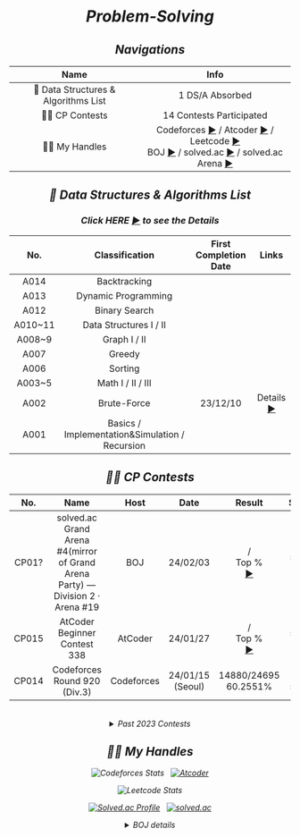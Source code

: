 <div align="center">
 
# <i>Problem-Solving</i>

 ## <i> Navigations

| Name | Info |
| :-----------: | :-----------: |
| 🧙 Data Structures & Algorithms List | 1 DS/A Absorbed |
| 🏃‍♂️ CP Contests | 14 Contests Participated |
| 👨‍💻 My Handles | Codeforces [▶️](https://codeforces.com/profile/sehyun_0x1D) / Atcoder [▶️](https://atcoder.jp/users/sehyun_0x1D) / Leetcode [▶️](https://leetcode.com/SehyunPark/) <br> BOJ [▶️](https://www.acmicpc.net/user/harry0558) / solved.ac [▶️](https://solved.ac/profile/harry0558) / solved.ac Arena [▶️](https://solved.ac/profile/harry0558/arena)|
 
<div align="center">

## 🧙 <i>Data Structures & Algorithms List</i>

### Click HERE [▶️](https://github.com/SehyunPark/PS/tree/main/DSA) to see the Details

</div>

<div align="center", class="algo">
 
| No. | Classification | First Completion Date | Links |
| :--------: | :-----------: | :-----------: | :-----------: |
| A014 | Backtracking | | |
| A013 | Dynamic Programming | | |
| A012 | Binary Search | | | Solved |
| A010~11 | Data Structures I / II | | |
| A008~9 | Graph I / II | |  |
| A007 | Greedy | | |
| A006 | Sorting | | | 
| A003~5 | Math I / II / III | | | 
| A002 | Brute-Force | 23/12/10 | Details [▶️]() |
| A001 | Basics / Implementation&Simulation / Recursion |  |  |

</div>

## 🏃‍♂️ <i>CP Contests</i>

| No. | Name | Host | Date | Result | Solved | Rating | Info |
| :--------: | :-----------: | :-----------: | :-----------: | :-----------: | :-----------: | :-----------:  | :-----------: |
| CP01? | solved.ac Grand Arena #4(mirror of Grand Arena Party) — Division 2 · Arena #19 | BOJ |24/02/03 | / <br>Top % <br> [▶️](https://scoreboard.solved.ac/?contestId=) | solved<br>(/) | () | [▶️](https://www.acmicpc.net/contest/view/) |
| CP015 | AtCoder Beginner Contest 338 | AtCoder |24/01/27 | / <br>Top % <br> [▶️]() | solved<br>(/) | () | [▶️](https://atcoder.jp/contests/abc338) |
| CP014 | Codeforces Round 920 (Div.3) | Codeforces | 24/01/15 (Seoul) | 14880/24695 <br> 60.2551% | 2 solved | 405(+405) | [▶️](https://codeforces.com/contest/1921) |

<br>

<details>
 
 <summary>Past 2023 Contests</summary>

<br>
 
 <div align="center", class="contest_boj_2023">
  
 | No. | Name | Host | Date | Result | Solved | Rating | Info |
 | :--------: | :-----------: | :-----------: | :-----------: | :-----------: | :-----------: | :-----------:  | :-----------: |
 | CP013 | SciOI 2023 Open Contest · Arena #16 | BOJ | 23/12/30 | 139/330 <br>Top 42.12% <br> [▶️](https://scoreboard.solved.ac/?contestId=1214) | 2 solved<br>(2/10) | S(1602) | [▶️](https://www.acmicpc.net/contest/view/1214) |
 | CP012 | 월간 향유회 2023. 12. · Arena #15 | BOJ | 23/12/24 | 112/327 <br>Top 34.25% <br> [▶️](https://scoreboard.solved.ac/?contestId=1219) | 2 solved<br>(2/10) | S(1613) | [▶️](https://www.acmicpc.net/contest/view/1219) |
 | CP011 | 파댕이컵 | BOJ | 23/12/17 | 63/314 <br>Top 20.06% <br> [▶️](https://www.acmicpc.net/contest/board/1208) | 2 solved<br>(2/8) | - | [▶️](https://www.acmicpc.net/contest/view/1208) |
 | CP010 | 가희와 함께 하는 6회 코딩 테스트 | BOJ | 23/12/03 | 20/143 <br>Top 13.99% <br> [▶️](https://www.acmicpc.net/contest/board/1201) | 5 solved<br>(5/11) | - | [▶️](https://www.acmicpc.net/contest/view/1201) |
 | CP009 | The 10th Hanyang University Programming Contest (HCPC) Open Contest — Beginner Division (Div. 2) | BOJ | 23/12/03 | <b>24/211 <br>Top 11.37%</b><br>[▶️](https://scoreboard.solved.ac/?contestId=1204) | 6 solved<br>(6/10)| S+(1891) | [▶️](https://www.acmicpc.net/contest/view/1204) |
 | CP008 | solved.ac Grand Arena #3 — Division 2 · Arena #13 | BOJ | 23/11/26 | 134/395 <br> Top 33.92% <br>[▶️](https://scoreboard.solved.ac/?contestId=1198) | 3 solved<br>(3/7)| S(1633) | [▶️](https://www.acmicpc.net/contest/view/1198) |
 | CP007 | 2023 Sogang Programming Contest Open (Master) · Arena #12 | BOJ | 23/11/12 | 54/163 <br>Top 33.13%<br>[▶️](https://scoreboard.solved.ac/?contestId=1159) | 3 solved<br>(3/8)| S(1654) | [▶️](https://www.acmicpc.net/contest/view/1159) |
 | CP006 | 2023 건국대학교 프로그래밍 경진대회 (KUPC) Open Contest · Arena #10 | BOJ | 23/11/05 | 110/330 <br>Top 33.33%<br>[▶️](https://scoreboard.solved.ac/?contestId=1173) | 6 solved<br>(6/14)| S(1636) | [▶️](https://www.acmicpc.net/contest/view/1173) |
 | CP005 | Zero One Algorithm Contest 2023 Open Contest | BOJ | 23/09/22 | 33/197<br>Top 16.75% | 1 solved<br>(1/12)| - | [▶️](https://www.acmicpc.net/contest/view/1124) |
 | CP004 | 2023 충남대학교 SW-IT Contest Open - Division 1 · Arena #8 | BOJ | 23/09/17 | 71/281<br>Top 25.267% | 5 solved<br>(5/13)| S(1731)| [▶️](https://www.acmicpc.net/contest/view/1120) |
 | CP003 | 제1회 임스의 메이플컵 (The 1st lms0806's Maple Cup) · Arena #6 | BOJ | 23/09/08 | 120/431<br>Top 27.842% | 3 solved<br>(3/7) | S(1726) | [▶️](https://www.acmicpc.net/contest/view/1088) |
 | CP002 | 2023 KSA Automata Summer Contest · Arena #4 | BOJ | 23/08/18 | 123/457<br>Top 26.915% | 3 solved<br>(3/10) | S(1738) | [▶️](https://www.acmicpc.net/contest/view/1086) |
 | CP001 | solved.ac Grand Arena #2 · Arena #2 | BOJ | 23/08/13 | 287/1098<br>Top 26.138% | 2 solved<br>(2/9) | S(1700) | [▶️](https://www.acmicpc.net/contest/view/1077) |
 </div>
 
</details>


## 👨‍💻 <i> My Handles </i>

<div align="center">

![Codeforces Stats](https://codeforces-readme-stats.vercel.app/api/card?username=sehyun_0x1D)
&nbsp; [![Atcoder](https://atcoder.junah.dev/v1/generate_badge?name=sehyun_0x1D)](https://atcoder.jp/users/sehyun_0x1D)

![Leetcode Stats](https://leetcard.jacoblin.cool/SehyunPark?ext=contest)

[![Solved.ac Profile](http://mazassumnida.wtf/api/v2/generate_badge?boj=harry0558)](https://solved.ac/harry0558/)
&nbsp; [![solved.ac](https://solvedac.junah.dev/v1/generate_badge?handle=harry0558)](https://solved.ac/profile/harry0558/arena)

</div>

<details>

 <summary><i>BOJ details</i></summary>

 <br>

<div align="center", class="boj">

| Accomplished | Date | Solved(At the moment) |
| :--------: | :-----------: | :-----------: |
| Class 4 ✅ | 24/01/15 | 1003 Solved |
| 1000 Solved 📈 | 24/01/15 | 1000 Solved |
| 🥇 Gold I 🆙 (Current Tier) | 23/12/31  | 956 Solved |
| Class 3+ ✅ | 23/12/13 | 918 Solved |
| 900 Solved 📈 | 23/12/03 | 903 Solved |
| 800 Solved 📈 | 23/08/13 | 800 Solved |
| 🥇 Gold II 🆙 | 23/08/09  | 795 Solved |
| 🥇 Gold III 🆙 | 23/02/05 | 616 Solved |
| 🥇 Gold IV 🆙 | 23/01/05 | 520 Solved |
| 🥇 Gold V 🆙 | 22/11/22 | 386 Solved |
| Bronze IV ALL-SOLVED ⭕ | 22/11/16 | 378 Solved |
| Bronze V ALL-SOLVED ⭕ | 22/09 | 300 Solved |
| 🥈 Silver I 🆙 | 22/09 | 210 Solved |
| 🥈 Silver II 🆙 | 22/08 | 170 Solved |
| 🥈 Silver III 🆙 | 22/08 | 140 Solved |
| 🥈 Silver IV 🆙 | 22/08 | 70 Solved |

</div>
 
</details>











